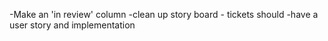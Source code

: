 -Make an 'in review' column
-clean up story board - tickets should
  -have a user story and implementation
